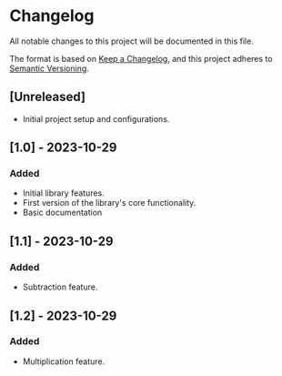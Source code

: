 # Changelog

All notable changes to this project will be documented in this file.

The format is based on [Keep a Changelog](https://keepachangelog.com/en/1.0.0/),
and this project adheres to [Semantic Versioning](https://semver.org/spec/v2.0.0.html).

## [Unreleased]

- Initial project setup and configurations.

## [1.0] - 2023-10-29

### Added

- Initial library features.
- First version of the library's core functionality.
- Basic documentation

## [1.1] - 2023-10-29

### Added

- Subtraction feature.

## [1.2] - 2023-10-29

### Added

- Multiplication feature.